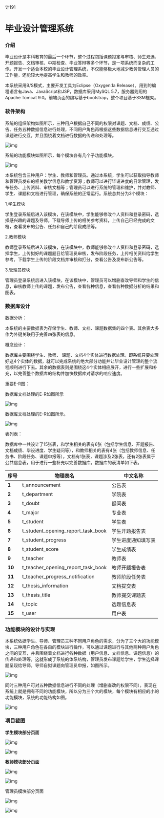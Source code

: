 计191
# 毕业设计管理系统

### 介绍
毕业设计是本科教育的最后一个环节，整个过程包括课题拟定与审核、师生双选、开题报告、文档审核、中期检查、毕业答辩等多个环节，是一项系统而复杂的工作。开发一个适合本校的毕业设计管理系统，不仅能够极大地减少教务管理人员的工作量，还能较大地提高学生和教师的效率。

本系统采用B/S模式，主要开发工具为Eclipse（Oxygen.1a Release），用到的编程语言有Java、JavaScript和JSP，数据库采用MySQL 5.7，服务器则用的Apache Tomcat 9.0。前端页面的编写基于bootstrap，整个项目基于SSM框架。

### 软件架构
系统的组织架构如图所示，三种用户根据自己不同的权限对课题、文档、成绩、公告、任务五种数据信息进行处理，不同用户角色再根据这些数据信息进行交互通过课题进行交互，并且围绕着文档进行数据的传递和处理等。

 ![img](https://img-blog.csdnimg.cn/20190925144750623.png?x-oss-process=image/watermark,type_ZmFuZ3poZW5naGVpdGk,shadow_10,text_aHR0cHM6Ly9ibG9nLmNzZG4ubmV0L0FjZV8y,size_16,color_FFFFFF,t_70) 

系统的功能模块如图所示，每个模块各有几个子功能模块。

 ![img](https://img-blog.csdnimg.cn/2019092514482270.png?x-oss-process=image/watermark,type_ZmFuZ3poZW5naGVpdGk,shadow_10,text_aHR0cHM6Ly9ibG9nLmNzZG4ubmV0L0FjZV8y,size_16,color_FFFFFF,t_70) 

本系统包含三种用户：学生、教师和管理员。通过本系统，学生可以获取指导教师和管理员发布的相关教学信息和教学资源；教师可以进行毕设进度的日常管理，发布任务、上传资料、审核文档等；管理员可以进行系统的管理和维护，并对教师、学生、课题和文档进行管理，确保系统的正常运行。系统总共分为3个模块：

1.学生模块

学生登录系统后进入该模块，在该模块中，学生能够修改个人资料和登录密码，选择感兴趣的课题及导师，下载导师上传的相关参考资料，上传自己已经完成的文档，查看发布的公告、任务和自己的阶段成绩等。

2.教师模块

教师登录系统后进入该模块，在该模块中，教师能够修改个人资料和登录密码，选择学生，上传拟好的课题题目给管理员审核，发布阶段任务，上传相关资料给学生参考，下载学生上传的阶段文档并审核和打分，查看公告及发布新公告等。

3.管理员模块

管理员登录系统后进入该模块，在该模块中，管理员可以增删查改导师和学生的信息，审核教师上传的课题，发布公告，查看各种信息，查看各种数据分析的结果和图表。

### 数据库设计

数据分析：

本系统的主要数据表为存储学生、教师、文档、课题数据集的四个表。其余表大多作为外键关联用于完善四张表的信息。

概念设计：

数据库主要围绕学生、教师、 课题、文档4个实体进行数据处理。即系统只要处理好这4个实体的数据，就可以完成系统的绝大部分功能并让毕业设计管理的整个流程顺利进行下去。其余的数据表则是围绕这4个实体相应展开，进行一些扩展和补充，以完善整个数据库的结构并加快数据库对请求的响应速度。

重要E-R图：

数据库文档处理的E-R如图所示

![img](https://img-blog.csdnimg.cn/20190925145330555.png?x-oss-process=image/watermark,type_ZmFuZ3poZW5naGVpdGk,shadow_10,text_aHR0cHM6Ly9ibG9nLmNzZG4ubmV0L0FjZV8y,size_16,color_FFFFFF,t_70)![点击并拖拽以移动](data:image/gif;base64,R0lGODlhAQABAPABAP///wAAACH5BAEKAAAALAAAAAABAAEAAAICRAEAOw==)

数据库文档处理的E-R如图所示。

![img](https://img-blog.csdnimg.cn/20190925145357350.png?x-oss-process=image/watermark,type_ZmFuZ3poZW5naGVpdGk,shadow_10,text_aHR0cHM6Ly9ibG9nLmNzZG4ubmV0L0FjZV8y,size_16,color_FFFFFF,t_70)![点击并拖拽以移动](data:image/gif;base64,R0lGODlhAQABAPABAP///wAAACH5BAEKAAAALAAAAAABAAEAAAICRAEAOw==)

表列表：

数据库中一共设计了15张表，和学生相关的表有6张（包括学生信息、开题报告、文档成绩、毕设进度、学生疑问等），和教师相关的表有4张（包括教师信息、任务书、阶段任务、课题申报等），文档有1张表，课题涉及2张表，还有2张表属于公共信息表，用于进行一些补充以完善数据库。数据库的表清单如下表。

| **序号** | **物理表名**                       | **中文名称**       |
| -------- | ---------------------------------- | ------------------ |
| **1**    | t_announcement                     | 公告表             |
| **2**    | t_department                       | 学院表             |
| **3**    | t_doubt                            | 疑问表             |
| **4**    | t_major                            | 专业表             |
| **5**    | t_student                          | 学生表             |
| **6**    | t_student_opening_report_task_book | 学生开题报告表     |
| **7**    | t_student_progress                 | 学生进度通知填写表 |
| **8**    | t_student_score                    | 学生成绩表         |
| **9**    | t_teacher                          | 教师表             |
| **10**   | t_teacher_opening_report_task_book | 教师开题报告表     |
| **11**   | t_teacher_progress_notification    | 教师阶段任务表     |
| **12**   | t_thesis_information               | 文档提交表         |
| **13**   | t_thesis_title                     | 教师提交课题表     |
| **14**   | t_topic                            | 选题信息表         |
| **15**   | t_user                             | 用户表             |

### 功能模块的设计与实现

本系统依据学生、导师、管理员三种不同用户角色的需求，分为了三个大的功能模块，三种用户角色在各自的模块进行操作，可以通过课题进行与其他两种用户角色之间的交互，并且围绕着文档进行各种数据（用户信息、文档信息、课题信息）的传递和处理等，这就形成了系统的体系结构，管理员发布课题给学生，学生选择课题呈现给导师，导师自拟课题向管理员申报，如图所示。

![img](https://img-blog.csdnimg.cn/20190925152358253.png?x-oss-process=image/watermark,type_ZmFuZ3poZW5naGVpdGk,shadow_10,text_aHR0cHM6Ly9ibG9nLmNzZG4ubmV0L0FjZV8y,size_16,color_FFFFFF,t_70)![点击并拖拽以移动](data:image/gif;base64,R0lGODlhAQABAPABAP///wAAACH5BAEKAAAALAAAAAABAAEAAAICRAEAOw==)

同时三种用户可对五种数据信息进行不同的处理（增删查改的权限不同），表现在系统上就是拥有不同的功能模块，所以分为三个大的模块，每个模块有相应的小的功能模块，系统的功能结构如图。

![img](https://img-blog.csdnimg.cn/20190925152556896.png?x-oss-process=image/watermark,type_ZmFuZ3poZW5naGVpdGk,shadow_10,text_aHR0cHM6Ly9ibG9nLmNzZG4ubmV0L0FjZV8y,size_16,color_FFFFFF,t_70)![点击并拖拽以移动](data:image/gif;base64,R0lGODlhAQABAPABAP///wAAACH5BAEKAAAALAAAAAABAAEAAAICRAEAOw==)

### 项目截图

**学生模块部分页面**

![img](https://img-blog.csdnimg.cn/20190925154205713.png?x-oss-process=image/watermark,type_ZmFuZ3poZW5naGVpdGk,shadow_10,text_aHR0cHM6Ly9ibG9nLmNzZG4ubmV0L0FjZV8y,size_16,color_FFFFFF,t_70)![点击并拖拽以移动](data:image/gif;base64,R0lGODlhAQABAPABAP///wAAACH5BAEKAAAALAAAAAABAAEAAAICRAEAOw==)



![img](https://img-blog.csdnimg.cn/2019092515442220.png?x-oss-process=image/watermark,type_ZmFuZ3poZW5naGVpdGk,shadow_10,text_aHR0cHM6Ly9ibG9nLmNzZG4ubmV0L0FjZV8y,size_16,color_FFFFFF,t_70)![点击并拖拽以移动](data:image/gif;base64,R0lGODlhAQABAPABAP///wAAACH5BAEKAAAALAAAAAABAAEAAAICRAEAOw==)



**教师模块部分页面**

![img](https://img-blog.csdnimg.cn/2019092515444438.png?x-oss-process=image/watermark,type_ZmFuZ3poZW5naGVpdGk,shadow_10,text_aHR0cHM6Ly9ibG9nLmNzZG4ubmV0L0FjZV8y,size_16,color_FFFFFF,t_70)![点击并拖拽以移动](data:image/gif;base64,R0lGODlhAQABAPABAP///wAAACH5BAEKAAAALAAAAAABAAEAAAICRAEAOw==)



![img](https://img-blog.csdnimg.cn/20190925154455179.png?x-oss-process=image/watermark,type_ZmFuZ3poZW5naGVpdGk,shadow_10,text_aHR0cHM6Ly9ibG9nLmNzZG4ubmV0L0FjZV8y,size_16,color_FFFFFF,t_70)![点击并拖拽以移动](data:image/gif;base64,R0lGODlhAQABAPABAP///wAAACH5BAEKAAAALAAAAAABAAEAAAICRAEAOw==)



管理员模块部分页面

![img](https://img-blog.csdnimg.cn/20190925154631772.png?x-oss-process=image/watermark,type_ZmFuZ3poZW5naGVpdGk,shadow_10,text_aHR0cHM6Ly9ibG9nLmNzZG4ubmV0L0FjZV8y,size_16,color_FFFFFF,t_70)![点击并拖拽以移动](data:image/gif;base64,R0lGODlhAQABAPABAP///wAAACH5BAEKAAAALAAAAAABAAEAAAICRAEAOw==)



![img](https://img-blog.csdnimg.cn/2019092515465119.png?x-oss-process=image/watermark,type_ZmFuZ3poZW5naGVpdGk,shadow_10,text_aHR0cHM6Ly9ibG9nLmNzZG4ubmV0L0FjZV8y,size_16,color_FFFFFF,t_70)![点击并拖拽以移动](data:image/gif;base64,R0lGODlhAQABAPABAP///wAAACH5BAEKAAAALAAAAAABAAEAAAICRAEAOw==)
